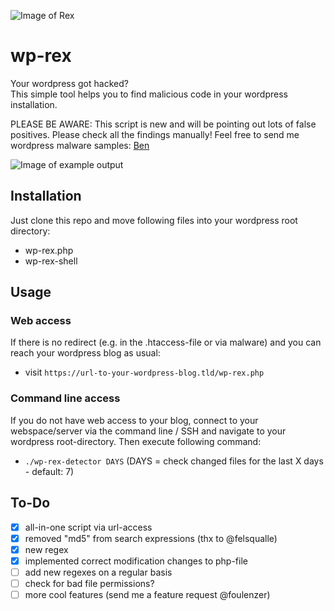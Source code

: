 ![Image of Rex](https://www.wisst-ihr-noch.de/wp-content/uploads/2017/02/kommissar-rex.jpg)
# wp-rex
Your wordpress got hacked?  
This simple tool helps you to find malicious code in your wordpress installation. 

PLEASE BE AWARE: This script is new and will be pointing out lots of false positives. Please check all the findings manually!
Feel free to send me wordpress malware samples: [Ben](mailto:samples@foulenzer.me)

![Image of example output](https://foulenzer.me/wp-rex.png)

## Installation
Just clone this repo and move following files into your wordpress root directory:
- wp-rex.php
- wp-rex-shell

## Usage

### Web access
If there is no redirect (e.g. in the .htaccess-file or via malware) and you can reach your wordpress blog as usual:
- visit `https://url-to-your-wordpress-blog.tld/wp-rex.php`

### Command line access
If you do not have web access to your blog, connect to your webspace/server via the command line / SSH and navigate to your wordpress root-directory. Then execute following command:
- `./wp-rex-detector DAYS` (DAYS = check changed files for the last X days - default: 7)

## To-Do
- [x] all-in-one script via url-access
- [x] removed "md5" from search expressions (thx to @felsqualle)
- [x] new regex
- [x] implemented correct modification changes to php-file
- [ ] add new regexes on a regular basis
- [ ] check for bad file permissions?
- [ ] more cool features (send me a feature request @foulenzer)
